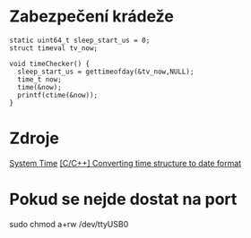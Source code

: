 # Zabezpečení krádeže
```
static uint64_t sleep_start_us = 0;
struct timeval tv_now;

void timeChecker() {
  sleep_start_us = gettimeofday(&tv_now,NULL);
  time_t now;
  time(&now);
  printf(ctime(&now));
}
```

# Zdroje
[System Time](https://docs.espressif.com/projects/esp-idf/en/latest/esp32/api-reference/system/system_time.html)
[[C/C++] Converting time structure to date format](https://ubuntuforums.org/archive/index.php/t-1114250.html)


# Pokud se nejde dostat na port
sudo chmod a+rw /dev/ttyUSB0